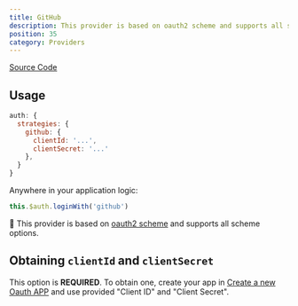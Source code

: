 ```yaml
---
title: GitHub
description: This provider is based on oauth2 scheme and supports all scheme options
position: 35
category: Providers
---
```


[Source Code](https://github.com/nuxt-community/auth-module/blob/dev/src/providers/github.ts)


## Usage

```js
auth: {
  strategies: {
    github: {
      clientId: '...',
      clientSecret: '...'
    },
  }
}
```

Anywhere in your application logic:

```js
this.$auth.loginWith('github')
```

💁 This provider is based on [oauth2 scheme](../schemes/oauth2) and supports all scheme options.

## Obtaining `clientId` and `clientSecret`

This option is **REQUIRED**. To obtain one, create your app in [Create a new Oauth APP](https://github.com/settings/applications/new) and use provided "Client ID" and "Client Secret".

